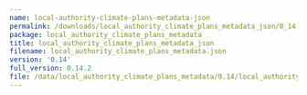 ```yaml
---
name: local-authority-climate-plans-metadata-json
permalink: /downloads/local_authority_climate_plans_metadata_json/0_14
package: local_authority_climate_plans_metadata
title: local_authority_climate_plans_metadata_json
filename: local_authority_climate_plans_metadata.json
version: '0.14'
full_version: 0.14.2
file: /data/local_authority_climate_plans_metadata/0.14/local_authority_climate_plans_metadata.json
---
```

